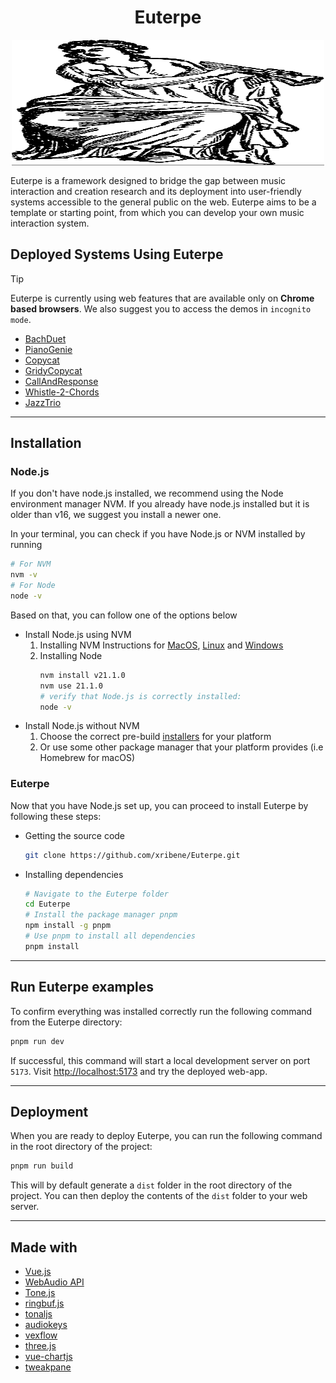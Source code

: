 <div align="center">
    <h1>Euterpe</h1>
    <img src="public/img/heroImage.svg" style="filter: drop-shadow(0px 1px 0px Grey);" alt="Hero Image" width="500" height="200">
</div>

Euterpe is a framework designed to bridge the gap between music interaction and creation research and its deployment into user-friendly systems accessible to the general public on the web. Euterpe aims to be a template or starting point, from which you can develop your own music interaction system.

## Deployed Systems Using Euterpe
> [!TIP]
> Euterpe is currently using web features that are available only on **Chrome based browsers**.
> We also suggest you to access the demos in `incognito mode`.

- [BachDuet](https://bachduet-euterpe.netlify.app/)
- [PianoGenie](https://piano-genie-euterpe.netlify.app/)
- [Copycat](https://copycat-euterpe.netlify.app/)
- [GridyCopycat](https://gridy-copycat-euterpe.netlify.app/)
- [CallAndResponse](https://call-response-euterpe.netlify.app/)
- [Whistle-2-Chords](https://whistle2chords-euterpe.netlify.app/)
- [JazzTrio](https://jazz-improv-pilot.netlify.app/)


---
## Installation

### Node.js

If you don't have node.js installed, we recommend using the Node environment manager NVM. If you already have node.js installed but it is older than v16, we suggest you install a newer one.

In your terminal, you can check if you have Node.js or NVM installed by running

```bash
# For NVM
nvm -v
# For Node
node -v
```

Based on that, you can follow one of the options below

- Install Node.js using NVM
  1. Installing NVM
     Instructions for [MacOS](https://catalins.tech/node-version-manager-macos/), [Linux](https://github.com/nvm-sh/nvm#installing-and-updating) and [Windows](https://github.com/coreybutler/nvm-windows#installation--upgrades)
  2. Installing Node
     ```bash
     nvm install v21.1.0
     nvm use 21.1.0
     # verify that Node.js is correctly installed:
     node -v
     ```
- Install Node.js without NVM
  1. Choose the correct pre-build [installers](https://nodejs.org/en/download) for your platform
  2. Or use some other package manager that your platform provides (i.e Homebrew for macOS)

### Euterpe

Now that you have Node.js set up, you can proceed to install Euterpe by following these steps:

- Getting the source code

  ```bash
  git clone https://github.com/xribene/Euterpe.git
  ```

- Installing dependencies

    ```bash
    # Navigate to the Euterpe folder
    cd Euterpe
    # Install the package manager pnpm
    npm install -g pnpm
    # Use pnpm to install all dependencies
    pnpm install
    ```


---
## Run Euterpe examples

To confirm everything was installed correctly run the following command from the Euterpe directory:

```bash
pnpm run dev
```

If successful, this command will start a local development server on port `5173`.
Visit [http://localhost:5173](http://localhost:5173) and try the deployed web-app.

---
## Deployment

When you are ready to deploy Euterpe, you can run the following command in the root directory of the project:
```sh
pnpm run build
```

This will by default generate a `dist` folder in the root directory of the project. You can then deploy the contents of the `dist` folder to your web server.

---
## Made with 
- [Vue.js](https://vuejs.org/)
- [WebAudio API](https://developer.mozilla.org/en-US/docs/Web/API/Web_Audio_API)
- [Tone.js](https://tonejs.github.io/)
- [ringbuf.js](https://github.com/padenot/ringbuf.js/)
- [tonaljs](https://tonaljs.github.io/tonal/docs/)
- [audiokeys](https://github.com/kylestetz/AudioKeys)
- [vexflow](https://www.vexflow.com/)
- [three.js](https://threejs.org/)
- [vue-chartjs](https://vue-chartjs.org/)
- [tweakpane](https://tweakpane.github.io/docs/)



